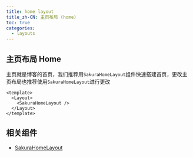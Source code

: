 ```yaml
---
title: home layout
title_zh-CN: 主页布局 (home)
toc: true
categories:
  - layouts
---
```


## 主页布局 Home

主页就是博客的首页，我们推荐用`SakuraHomeLayout`组件快速搭建首页，更改主页布局也推荐使用`SakuraHomeLayout`进行更改

```vue
<template>
  <Layout>
    <SakuraHomeLayout />
  </Layout>
</template>
```

## 相关组件

- [SakuraHomeLayout](/components-layout/SakuraHomeLayout)
